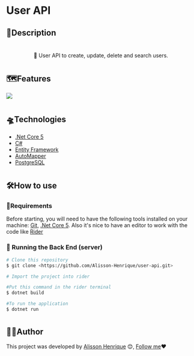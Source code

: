 # User API

## 📝Description

<h1 align="center"></h1>

    
<p align="center">🚀 User API to create, update, delete and search users.</p>

<h1 align="center"></h1>

## 🗺️Features
![](https://user-images.githubusercontent.com/66741489/125205308-fd9eb180-e257-11eb-9e24-cda44f197ccd.PNG)

<h1 align="center"></h1>


## 🛸Technologies

* [.Net Core 5](https://dotnet.microsoft.com/download/dotnet/5.0)
* [C#](https://docs.microsoft.com/pt-br/dotnet/csharp/)
* [Entity Framework](https://docs.microsoft.com/pt-br/ef/)
* [AutoMapper](https://automapper.org/)
* [PostgreSQL](https://www.postgresql.org/)

<h1 align="center"></h1>

## 🛠️How to use

### 📜Requirements

Before starting, you will need to have the following tools installed on your machine: [Git](https://git-scm.com), [.Net Core 5](https://dotnet.microsoft.com/download/dotnet/5.0). 
Also it's nice to have an editor to work with the code like [Rider](https://www.jetbrains.com/rider/download/#section=windows)

### 🎲 Running the Back End (server) 

```bash
# Clone this repository
$ git clone <https://github.com/Alisson-Henrique/user-api.git>

# Import the project into rider

#Put this command in the rider terminal 
$ dotnet build

#To run the application 
$ dotnet run


```

<h1 align="center"></h1>

## 👨‍🎨Author

This project was developed by [Alisson Henrique](https://github.com/Alisson-Henrique) 😊, [Follow me](https://www.linkedin.com/in/alisson-henrique-38a855214/)❤️
